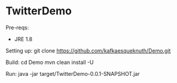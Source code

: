 # TwitterDemo

Pre-reqs:
  - JRE 1.8

Setting up:
  git clone https://github.com/kafkaesqueknuth/Demo.git

Build:
  cd Demo
  mvn clean install -U
  
Run:
  java -jar target/TwitterDemo-0.0.1-SNAPSHOT.jar

